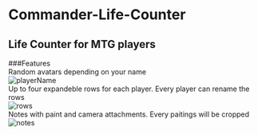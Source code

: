 # Commander-Life-Counter
## Life Counter for MTG players 

###Features
</br>
Random avatars depending on your name
</br>
![playerName](https://media.giphy.com/media/l378k8bdzUanpWqKk/giphy.gif)
</br>
Up to four expandeble rows for each player. Every player can rename the rows
</br>
![rows](https://media.giphy.com/media/fWgwMgkpGGQzF0CrCU/giphy.gif)
</br>
Notes with paint and camera attachments. Every paitings will be cropped
</br>
![notes](https://media.giphy.com/media/PoJOkVwwlLyR2u1OEp/giphy.gif)
